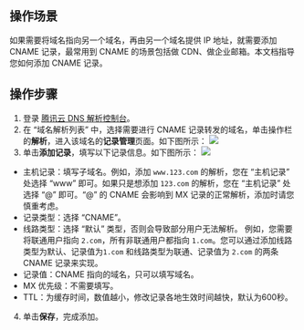 ## 操作场景
如果需要将域名指向另一个域名，再由另一个域名提供 IP 地址，就需要添加 CNAME 记录，最常用到 CNAME 的场景包括做 CDN、做企业邮箱。本文档指导您如何添加 CNAME 记录。

## 操作步骤
1. 登录 [腾讯云 DNS 解析控制台](https://console.cloud.tencent.com/cns)。
2. 在 “域名解析列表” 中，选择需要进行 CNAME 记录转发的域名，单击操作栏的**解析**，进入该域名的**记录管理**页面。如下图所示：
![](https://main.qcloudimg.com/raw/4e8842b619ddc7818dd668dd244bcb0b.png)
3. 单击**添加记录**，填写以下记录信息。如下图所示：
![](https://main.qcloudimg.com/raw/4f6a729d6197510a01340a91af52c08c.png)
 - 主机记录：填写子域名。例如，添加 `www.123.com` 的解析，您在 “主机记录” 处选择 “www” 即可。如果只是想添加 `123.com` 的解析，您在 “主机记录” 处选择 “@” 即可。“@” 的 CNAME 会影响到 MX 记录的正常解析，添加时请您慎重考虑。
 - 记录类型：选择 “CNAME”。
 - 线路类型：选择 “默认” 类型，否则会导致部分用户无法解析。
例如，您需要将联通用户指向 `2.com`，所有非联通用户都指向 `1.com`。您可以通过添加线路类型为默认、记录值为`1.com` 和线路类型为联通、记录值为 `2.com` 的两条 CNAME 记录来实现。
 - 记录值：CNAME 指向的域名，只可以填写域名。
 - MX 优先级：不需要填写。
 - TTL：为缓存时间，数值越小，修改记录各地生效时间越快，默认为600秒。
4. 单击**保存**，完成添加。




